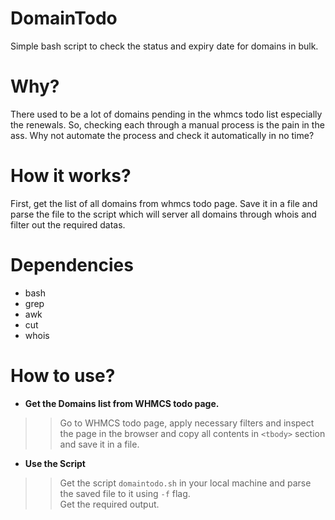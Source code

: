 # DomainTodo

Simple bash script to check the status and expiry date for domains in bulk.

# Why?

There used to be a lot of domains pending in the whmcs todo list especially the renewals. So, checking each through a manual process is the pain in the ass. Why not automate the process and check it automatically in no time?

# How it works?

First, get the list of all domains from whmcs todo page. Save it in a file and parse the file to the script which will server all domains through whois and filter out the required datas.

# Dependencies
- bash
- grep
- awk
- cut
- whois

# How to use?

- **Get the Domains list from WHMCS todo page.**
>> Go to WHMCS todo page, apply necessary filters and inspect the page in the browser and copy all contents in `<tbody>` section and save it in a file.

- **Use the Script**
>> Get the script  `domaintodo.sh` in your local machine and parse the saved file to it using `-f` flag.  
>> Get the required output.
